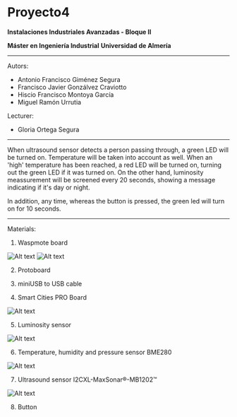 ﻿# Proyecto4

**Instalaciones Industriales Avanzadas - Bloque II**

**Máster en Ingeniería Industrial**
**Universidad de Almería**

---

Autors:

* Antonio Francisco Giménez Segura
* Francisco Javier Gonzálvez Craviotto
* Hiscio Francisco Montoya García
* Miguel Ramón Urrutia

Lecturer:

* Gloria Ortega Segura

---

When ultrasound sensor detects a person passing through, a green LED will be turned on.
Temperature will be taken into account as well. When an 'high' temperature has been 
reached, a red LED will be turned on, turning out the green LED if it was turned on.
On the other hand, luminosity meassurement will be screened every 20 seconds, showing a 
message indicating if it's day or night.

In addition, any time, whereas the button is pressed, the green led will turn on for 10 seconds.

---

Materials:

1. Waspmote board

![Alt text](images/gps_gprs_antenna1.png?raw=true "GPS+GPRS module with GPS and GPRS antenna")
![Alt text](images/gps_gprs_antenna2.png?raw=true "GPS+GPRS module with GPS and GPRS antenna")

2. Protoboard

3. miniUSB to USB cable

4. Smart Cities PRO Board

![Alt text](images/smartcitiesPRO.png?raw=true "Smart Cities PRO board")

5. Luminosity sensor

![Alt text](images/luminosity.png?raw=true "Luminosity Sensor")


6. Temperature, humidity and pressure sensor BME280

![Alt text](images/bme280.png?raw=true "Temperature, humidity and pressure sensor BME280")

7. Ultrasound sensor I2CXL-MaxSonar®-MB1202™

![Alt text](images/ultrasound.png?raw=true "Ultrasound sensor I2CXL-MaxSonar®-MB1202™")

8. Button
